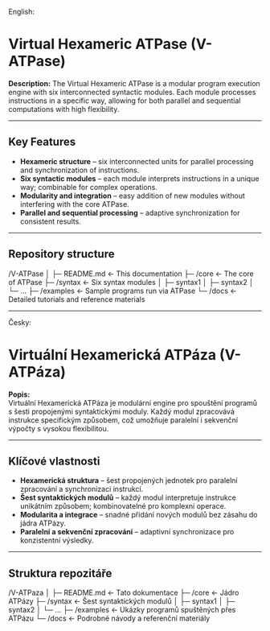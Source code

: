 English:

# Virtual Hexameric ATPase (V-ATPase)

**Description:**
The Virtual Hexameric ATPase is a modular program execution engine with six interconnected syntactic modules. Each module processes instructions in a specific way, allowing for both parallel and sequential computations with high flexibility.

---

## Key Features

- **Hexameric structure** – six interconnected units for parallel processing and synchronization of instructions.
- **Six syntactic modules** – each module interprets instructions in a unique way; combinable for complex operations.
- **Modularity and integration** – easy addition of new modules without interfering with the core ATPase.
- **Parallel and sequential processing** – adaptive synchronization for consistent results.

---

## Repository structure

/V-ATPase
│
├─ README.md ← This documentation
├─ /core ← The core of ATPase
├─ /syntax ← Six syntax modules
│ ├─ syntax1
│ ├─ syntax2
│ └─ ...
├─ /examples ← Sample programs run via ATPase
└─ /docs ← Detailed tutorials and reference materials

-----------------------------------------------------------------------------------------------------------------------------------------------------------------------------------

Česky:

# Virtuální Hexamerická ATPáza (V-ATPáza)

**Popis:**  
Virtuální Hexamerická ATPáza je modulární engine pro spouštění programů s šesti propojenými syntaktickými moduly. Každý modul zpracovává instrukce specifickým způsobem, což umožňuje paralelní i sekvenční výpočty s vysokou flexibilitou.

---

## Klíčové vlastnosti

- **Hexamerická struktura** – šest propojených jednotek pro paralelní zpracování a synchronizaci instrukcí.  
- **Šest syntaktických modulů** – každý modul interpretuje instrukce unikátním způsobem; kombinovatelné pro komplexní operace.  
- **Modularita a integrace** – snadné přidání nových modulů bez zásahu do jádra ATPázy.  
- **Paralelní a sekvenční zpracování** – adaptivní synchronizace pro konzistentní výsledky.  

---

## Struktura repozitáře

/V-ATPaza
│
├─ README.md ← Tato dokumentace
├─ /core ← Jádro ATPázy
├─ /syntax ← Šest syntaktických modulů
│ ├─ syntax1
│ ├─ syntax2
│ └─ ...
├─ /examples ← Ukázky programů spuštěných přes ATPázu
└─ /docs ← Podrobné návody a referenční materiály
